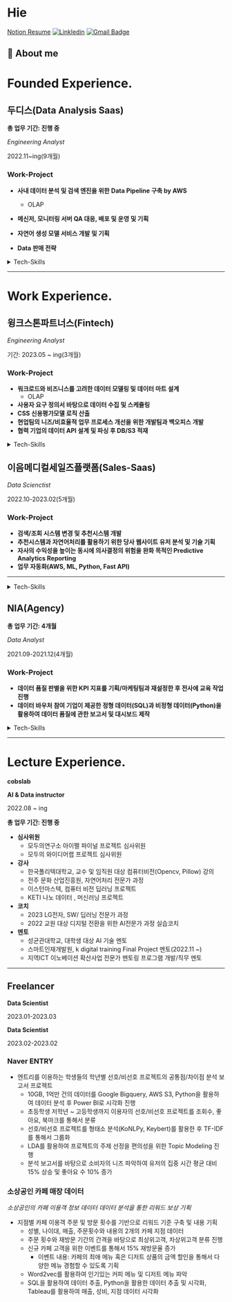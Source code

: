 
# Hie

[Notion Resume](https://bedecked-erigeron-eaa.notion.site/Analyst-Engineer-b50150d8695549398689925098f8f392?pvs=4)
[![Linkledin](https://img.shields.io/badge/Linkledin-blue?style=flat&logoColor=white)](https://www.linkedin.com/in/%EC%84%B8%ED%98%84-%EC%9D%B4-b35aa8241/)
[![Gmail Badge](https://img.shields.io/badge/-leesehyun01@gmail.com-c14438?style=flat&logo=Gmail&logoColor=white&link=mailto:devcseo@gmail.com)](mailto:leesehyun01@gmail.com) 

## 💬 About me

# Founded Experience.

## 두디스(Data Analysis Saas)

**총 업무 기간: 진행 중**

*Engineering Analyst*

2022.11~ing(9개월)

### Work-Project

- **사내 데이터 분석 및 검색 엔진을 위한** **Data Pipeline 구축 by AWS**
   - OLAP
- **메신저, 모니터링 서버 QA 대응, 배포 및 운영 및 기획**
- **자연어 생성 모델 서비스 개발 및 기획**

- **Data 판매 전략**

<details>
<summary>Tech-Skills</summary>
<div markdown="1">
AWS
</div>
</details>

---


# Work Experience.

## 윙크스톤파트너스(Fintech)

*Engineering Analyst*

기간: 2023.05 ~ ing(3개월)

### Work-Project

- **워크로드와 비즈니스를 고려한 데이터 모델링 및 데이터 마트 설계**
   - OLAP
- **사용자 요구 정의서 바탕으로 데이터 수집 및 스케쥴링**
- **CSS 신용평가모델 로직 산출**
- **현업팀의 니즈/비효율적 업무 프로세스 개선을 위한 개발팀과 백오피스 개발**
- **협력 기업의 데이터 API 설계 및 파싱 후 DB/S3 적재**

<details>
<summary>Tech-Skills</summary>
<div markdown="1">

AWS

</div>
</details>

## 이음메디컬세일즈플랫폼(Sales-Saas)

*Data Scienctist*

2022.10-2023.02(5개월)

### Work-Project

- **검색/조회 시스템 변경 및 추천시스템 개발**
- **추천시스템과 자연어처리를 활용하기 위한 당사 웹사이트 유저 분석 및 기술 기획**
- **자사의 수익성을 높이는 동시에 의사결정의 위험을 완화 목적인 Predictive Analytics Reporting**
- **업무 자동화(AWS, ML, Python, Fast API)**

---

<details>
<summary>Tech-Skills</summary>
<div markdown="1">

AWS

</div>
</details>



## NIA(Agency)

**총 업무 기간: 4개월**

*Data Analyst*

2021.09-2021.12(4개월)

### Work-Project

- **데이터 품질 판별을 위한 KPI 지표를 기획/마케팅팀과 재설정한 후 전사에 교육 작업 진행**
- **데이터 바우처 참여 기업이 제공한 정형 데이터(SQL)과 비정형 데이터(Python)을 활용하여 데이터 품질에 관한 보고서 및 대시보드 제작**

<details>
<summary>Tech-Skills</summary>
<div markdown="1">

Mysql,

</div>
</details>

---

# Lecture Experience.

**cobslab**

**AI & Data instructor**

2022.08 ~ ing

**총 업무 기간: 진행 중**

- **심사위원**
    - 모두의연구소 아이펠 파이널 프로젝트 심사위원
    - 모두의 와이디어랩 프로젝트 심사위원
- **강사**
    - 한국폴리텍대학교, 교수 및 임직원 대상 컴퓨터비전(Opencv, Pillow) 강의
    - 전주 문화 산업진흥원, 자연어처리 전문가 과정
    - 이스턴마스텍, 컴퓨터 비전 딥러닝 프로젝트
    - KETI 나노 데이터 , 머신러닝 프로젝트
- **코치**
    - 2023 LG전자, SW/ 딥러닝 전문가 과정
    - 2022 교원 대상 디지털 전환을 위한 AI전문가 과정 실습코치
- **멘토**
    - 성균관대학교, 대학생 대상 AI 기술 멘토
    - 스마트인재개발원, k digital training Final Project 멘토(2022.11 ~)
    - 지역ICT 이노베이션 확산사업 전문가 멘토링 프로그램 개발/직무 멘토

---

## Freelancer

**Data Scientist**

2023.01-2023.03

**Data Scientist**

2023.02-2023.02

### Naver ENTRY

- 엔트리를 이용하는 학생들의 학년별 선호/비선호 프로젝트의 공통점/차이점 분석 보고서 프로젝트
    - 10GB, 1억만 건의 데이터를 Google Bigquery, AWS S3, Python을 활용하여 데이터 분석 후 Power BI로 시각화 진행
    - 초등학생 저학년 ~ 고등학생까지 이용자의 선호/비선호 프로젝트를 조회수, 좋아요, 북마크를 통해서 분류
    - 선호/비선호 프로젝트를 형태소 분석(KoNLPy, Keybert)를 활용한 후 TF-IDF를 통해서 그룹화
    - LDA를 활용하여 프로젝트의 주제 선정을 편의성을 위한 Topic Modeling 진행
    - 분석 보고서를 바탕으로 소비자의 니즈 파악하여 유저의 집중 시간 평균 대비 15% 상승 및 좋아요 수 10% 증가

### 소상공인 카페 매장 데이터

*소상공인의 카페 이용객 정보 데이터 데이터 분석을 통한 리워드 보상 기획*

- 지점별 카페 이용객 주문 및 방문 횟수를 기반으로 리워드 기준 구축 및 내용 기획
    - 성별, 나이대, 매출, 주문횟수와 내용의 2개의 카페 지점 데이터
    - 주문 횟수와 재방문 기간의 간격을 바탕으로 최상위고객, 차상위고객 분류 진행
    - 신규 카페 고객을 위한 이벤트를 통해서 15% 재방문율 증가
        - 이벤트 내용: 카페의 최애 메뉴 혹은 디저트 상품의 금액 할인을 통해서 다양한 메뉴 경험할 수 있도록 기획
    - Word2vec를 활용하여 인기있는 커피 메뉴 및 디저트 메뉴 파악
    - SQL을 활용하여 데이터 추출, Python을 활용한 데이터 추출 및 시각화, Tableau를 활용하여 매출, 성비, 지점 데이터 시각화
